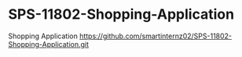 # SPS-11802-Shopping-Application
Shopping Application
https://github.com/smartinternz02/SPS-11802-Shopping-Application.git
